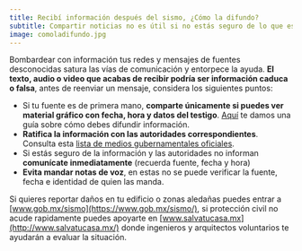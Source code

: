 ```yaml
---
title: Recibí información después del sismo, ¿Cómo la difundo?
subtitle: Compartir noticias no es útil si no estás seguro de lo que estás mandando
image: comoladifundo.jpg
---
```

Bombardear con información tus redes y mensajes de fuentes desconocidas satura las vías de comunicación y entorpece la ayuda. **El texto, audio o video que acabas de recibir podría ser información caduca o falsa**, antes de reenviar un mensaje, considera los siguientes puntos:

- Si tu fuente es de primera mano, **comparte únicamente si puedes ver material gráfico con fecha, hora y datos del testigo**. [Aquí](/como-difundir-informacion-del-sismo) te damos una guía sobre cómo debes difundir información.
- **Ratifica la información con las autoridades correspondientes**. Consulta esta [lista de medios gubernamentales oficiales](/fuentes-para-mantenerme-informado).
- Si estás seguro de la información y las autoridades no informan **comunícate inmediatamente** (recuerda fuente, fecha y hora)
- **Evita mandar notas de voz**, en estas no se puede verificar la fuente, fecha e identidad de quien las manda.

Si quieres reportar daños en tu edificio o zonas aledañas puedes entrar a [www.gob.mx/sismo](https://www.gob.mx/sismo/), si protección civil no acude rapidamente puedes apoyarte en [www.salvatucasa.mx](http://www.salvatucasa.mx/) donde ingenieros y arquitectos voluntarios te ayudarán a evaluar la situación.
